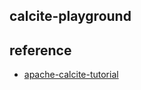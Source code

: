 ## calcite-playground

## reference

- [apache-calcite-tutorial](https://github.com/quxiucheng/apache-calcite-tutorial)
